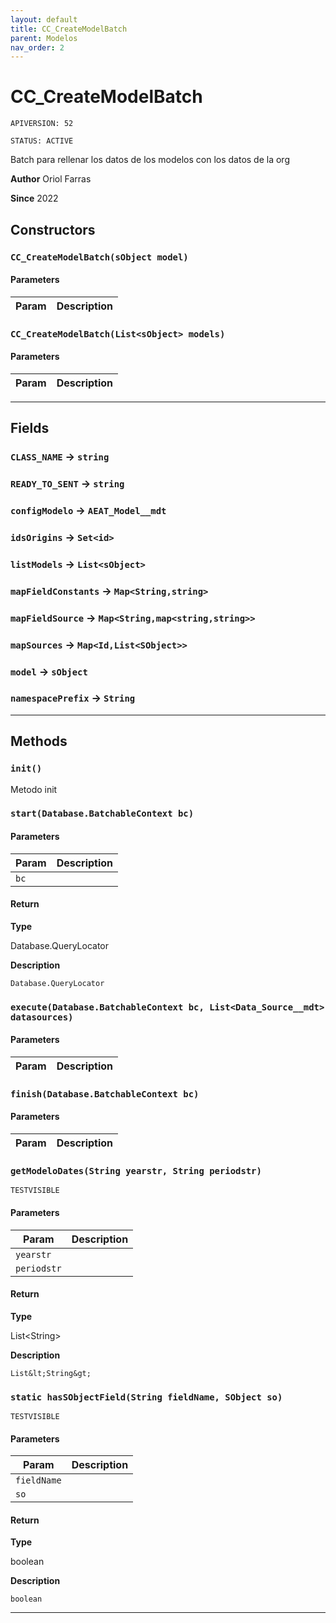 ```yaml
---
layout: default
title: CC_CreateModelBatch
parent: Modelos
nav_order: 2
---
```


# CC_CreateModelBatch

`APIVERSION: 52`

`STATUS: ACTIVE`

Batch para rellenar los datos de los modelos con los datos de la org

**Author** Oriol Farras

**Since** 2022

## Constructors

### `CC_CreateModelBatch(sObject model)`

#### Parameters

| Param | Description |
| ----- | ----------- |

### `CC_CreateModelBatch(List<sObject> models)`

#### Parameters

| Param | Description |
| ----- | ----------- |

---

## Fields

### `CLASS_NAME` → `string`

### `READY_TO_SENT` → `string`

### `configModelo` → `AEAT_Model__mdt`

### `idsOrigins` → `Set<id>`

### `listModels` → `List<sObject>`

### `mapFieldConstants` → `Map<String,string>`

### `mapFieldSource` → `Map<String,map<string,string>>`

### `mapSources` → `Map<Id,List<SObject>>`

### `model` → `sObject`

### `namespacePrefix` → `String`

---

## Methods

### `init()`

Metodo init

### `start(Database.BatchableContext bc)`

#### Parameters

| Param | Description |
| ----- | ----------- |
| `bc`  |             |

#### Return

**Type**

Database.QueryLocator

**Description**

`Database.QueryLocator`

### `execute(Database.BatchableContext bc, List<Data_Source__mdt> datasources)`

#### Parameters

| Param | Description |
| ----- | ----------- |

### `finish(Database.BatchableContext bc)`

#### Parameters

| Param | Description |
| ----- | ----------- |

### `getModeloDates(String yearstr, String periodstr)`

`TESTVISIBLE`

#### Parameters

| Param       | Description |
| ----------- | ----------- |
| `yearstr`   |             |
| `periodstr` |             |

#### Return

**Type**

List&lt;String&gt;

**Description**

`List&lt;String&gt;`

### `static hasSObjectField(String fieldName, SObject so)`

`TESTVISIBLE`

#### Parameters

| Param       | Description |
| ----------- | ----------- |
| `fieldName` |             |
| `so`        |             |

#### Return

**Type**

boolean

**Description**

`boolean`

---
